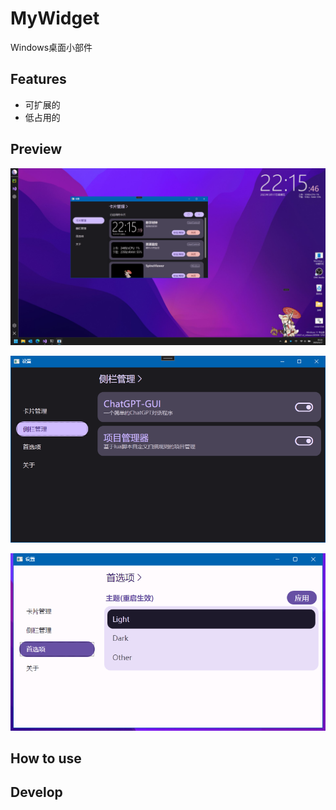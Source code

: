# MyWidget
Windows桌面小部件

## Features
+ 可扩展的
+ 低占用的

## Preview
![img](/docs/images/preview.png)

![img](/docs/images/setting.png)

![img](/docs/images/theme.png)

## How to use


## Develop
